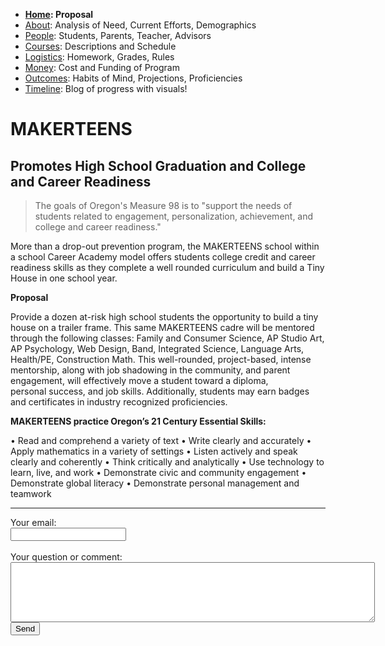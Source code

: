  - **[Home](index.html): Proposal**
 - [About](about.html): Analysis of Need, Current Efforts, Demographics
 - [People](people.html): Students, Parents, Teacher, Advisors
 - [Courses](courses.html): Descriptions and Schedule
 - [Logistics](logistics.html): Homework, Grades, Rules
 - [Money](money.html): Cost and Funding of Program
 - [Outcomes](outcomes.html): Habits of Mind, Projections, Proficiencies
 - [Timeline](timeline.html): Blog of progress with visuals!
 
# MAKERTEENS
 
## Promotes High School Graduation and College and Career Readiness

 > The goals of Oregon's Measure 98 is to "support the needs of students related to engagement, personalization, achievement, and college and career readiness." 

More than a drop-out prevention program, the MAKERTEENS school within a school Career Academy model offers students college credit and career readiness skills as they complete a well rounded curriculum and build a Tiny House in one school year.

**Proposal**  

Provide a dozen at-risk high school students the opportunity to build a tiny house on a trailer frame. This same MAKERTEENS cadre will be mentored through the following classes: Family and Consumer Science, AP Studio Art, AP Psychology, Web Design, Band, Integrated Science, Language Arts, Health/PE, Construction Math. This well-rounded, project-based, intense mentorship, along with job shadowing in the community, and parent engagement, will effectively move a student toward a diploma, personal success, and job skills. Additionally, students may earn badges and certificates in industry recognized proficiencies.

**MAKERTEENS practice Oregon’s 21 Century Essential Skills:**

• Read and comprehend a variety of text
• Write clearly and accurately 
• Apply mathematics in a variety of settings 
• Listen actively and speak clearly and coherently
• Think critically and analytically
• Use technology to learn, live, and work
• Demonstrate civic and community engagement
• Demonstrate global literacy
• Demonstrate personal management and teamwork

<hr>
<form action="http://formspree.io/makerteens@gmail.com" method="POST">
Your email:<br>
<input type="email" name="_replyto"><br>
<br>
Your question or comment:<br>
<textarea rows="6" cols="70" name="body"></textarea><br>
<input type="submit" value="Send" method="POST">

</form>
